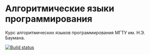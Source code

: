 # Алгоритмические языки программирования
Курс алгоритмических языков программирования МГТУ им. Н.Э. Баумана.

[![Build status](https://ci.appveyor.com/api/projects/status/8694wuf6hx71vwsg?svg=true)](https://ci.appveyor.com/project/couatl/labs)
